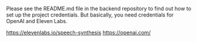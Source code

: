 Please see the README.md file in the backend repository to find out how to set up the project credentials.
But basically, you need credentials for OpenAI and Eleven Labs.

https://elevenlabs.io/speech-synthesis
https://openai.com/
